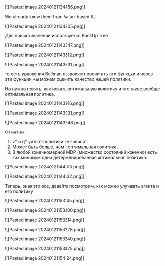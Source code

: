![[Pasted image 20240121134456.png]]

We already know them from Value-based RL

![[Pasted image 20240121134805.png]]

Для поиска значений используется BackUp Tree

![[Pasted image 20240121143547.png]]

![[Pasted image 20240121143612.png]]

![[Pasted image 20240121143631.png]]

то есть уравнения Bellman позволяют посчитать эти функции и через эти функции мы можем оценить качество нашей политики.

Но нужно понять, как искать оптимальную политику и что такое вообще оптимальная политика.

![[Pasted image 20240121143916.png]]

![[Pasted image 20240121143931.png]]

![[Pasted image 20240121143948.png]]

Отметим: 
1) v* и q* уже от политики не зависят.
2) Может быть болше, чем 1 оптимальная политика.
3) В любой конечномерной MDP (множество состояний конечно) есть как минимум одна детерменированная оптимальная политика.

![[Pasted image 20240121144100.png]]

![[Pasted image 20240121144132.png]]

Теперь, зная это все, давайте посмотрим, как можно улучшать агента и его политику.

![[Pasted image 20240121153145.png]]

![[Pasted image 20240121153200.png]]

![[Pasted image 20240121153214.png]]

![[Pasted image 20240121153228.png]]

![[Pasted image 20240121153240.png]]

![[Pasted image 20240121153325.png]]

![[Pasted image 20240121154124.png]]

